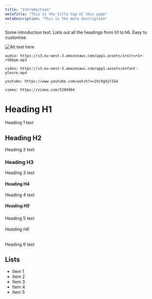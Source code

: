 ```yaml
---
title: "Introduction"
metaTitle: "This is the title tag of this page"
metaDescription: "This is the meta description"
---
```


Some introduction text. Lists out all the headings from h1 to h6. Easy to customise.

![Alt text here](https://s3.eu-west-3.amazonaws.com/app1.assets/image-test.png)

`audio: https://s3.eu-west-3.amazonaws.com/app1.assets/instru+1+-+56bpm.mp3`

`video: https://s3.eu-west-3.amazonaws.com/app1.assets/enfant-pleure.mp4`

`youtube: https://www.youtube.com/watch?v=2Xc9gXyf2G4`

`vimeo: https://vimeo.com/5299404`

# Heading H1
Heading 1 text

## Heading H2
Heading 2 text

### Heading H3
Heading 3 text

#### Heading H4
Heading 4 text

##### Heading H5
Heading 5 text

###### Heading H6
Heading 6 text

## Lists
- Item 1
- Item 2
- Item 3
- Item 4
- Item 5
